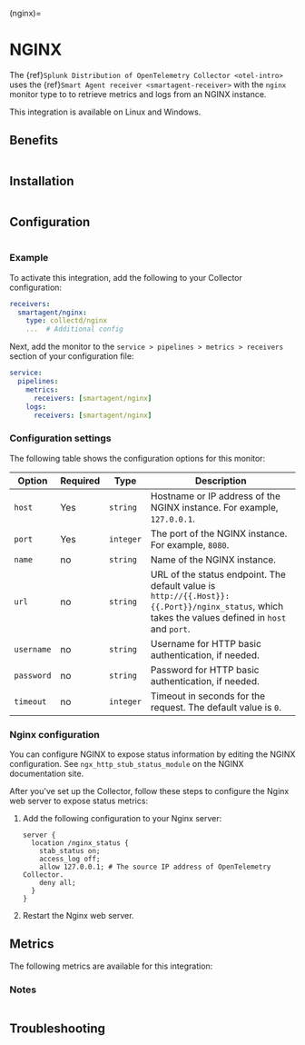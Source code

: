 (nginx)=

# NGINX

<meta name="description" content="Use this Splunk Observability Cloud integration for the NGINX monitor. See benefits, install, configuration, and metrics">

The {ref}`Splunk Distribution of OpenTelemetry Collector <otel-intro>` uses the {ref}`Smart Agent receiver <smartagent-receiver>` with the `nginx` monitor type to  to retrieve metrics and logs from an NGINX instance.

This integration is available on Linux and Windows.

## Benefits

```{include} /_includes/benefits.md
```

## Installation

```{include} /_includes/collector-installation-linux.md
```

## Configuration

```{include} /_includes/configuration.md
```

### Example

To activate this integration, add the following to your Collector configuration:

```yaml
receivers:
  smartagent/nginx:
    type: collectd/nginx
    ...  # Additional config
```

Next, add the monitor to the `service > pipelines > metrics > receivers` section of your configuration file:

```yaml
service:
  pipelines:
    metrics:
      receivers: [smartagent/nginx]
    logs:
      receivers: [smartagent/nginx]
```

### Configuration settings

The following table shows the configuration options for this monitor:

| Option | Required | Type | Description |
| --- | --- | --- | --- |
| `host` | Yes | `string` | Hostname or IP address of the NGINX instance. For example, `127.0.0.1`. |
| `port` | Yes | `integer` | The port of the NGINX instance. For example, `8080`. |
| `name` | no | `string` | Name of the NGINX instance.  |
| `url` | no | `string` | URL of the status endpoint. The default value is `http://{{.Host}}:{{.Port}}/nginx_status`, which takes the values defined in `host` and `port`. |
| `username` | no | `string` | Username for HTTP basic authentication, if needed. |
| `password` | no | `string` | Password for HTTP basic authentication, if needed. |
| `timeout` | no | `integer` | Timeout in seconds for the request. The default value is `0`. |

### Nginx configuration

You can configure NGINX to expose status information by editing the NGINX configuration. See `ngx_http_stub_status_module` on the NGINX documentation site.

After you've set up the Collector, follow these steps to configure the Nginx web server to expose status metrics:

1. Add the following configuration to your Nginx server:

   ```
   server {
     location /nginx_status {
       stab_status on;
       access_log off;
       allow 127.0.0.1; # The source IP address of OpenTelemetry Collector.
       deny all;
     }
   }
   ```

2. Restart the Nginx web server.

## Metrics

The following metrics are available for this integration:

<div class="metrics-yaml" url="https://raw.githubusercontent.com/signalfx/splunk-otel-collector/main/internal/signalfx-agent/pkg/monitors/collectd/nginx/metadata.yaml"></div>

### Notes

```{include} /_includes/metric-defs.md
```

## Troubleshooting

```{include} /_includes/troubleshooting.md
```
